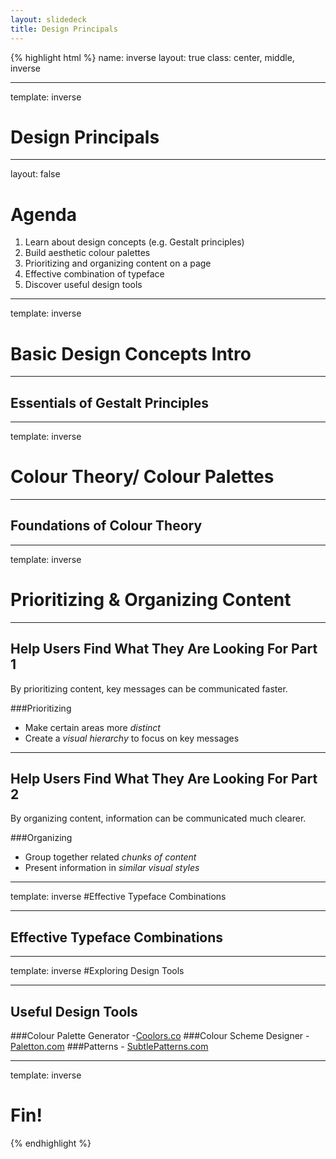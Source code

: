 ```yaml
---
layout: slidedeck
title: Design Principals
---
```


{% highlight html %}
name: inverse
layout: true
class: center, middle, inverse

---
template: inverse
# Design Principals

---
layout: false

# Agenda

1. Learn about design concepts (e.g. Gestalt principles)
2. Build aesthetic colour palettes
3. Prioritizing and organizing content on a page
4. Effective combination of typeface
5. Discover useful design tools
---
template: inverse

# Basic Design Concepts Intro

---
## Essentials of Gestalt Principles


---
template: inverse

# Colour Theory/ Colour Palettes

---
## Foundations of Colour Theory

---
template: inverse

# Prioritizing & Organizing Content

---
## Help Users Find What They Are Looking For Part 1
By prioritizing content, key messages can be communicated faster.

###Prioritizing
- Make certain areas more *distinct*
- Create a *visual hierarchy* to focus on key messages

---
## Help Users Find What They Are Looking For Part 2
By organizing content, information can be communicated much clearer.

###Organizing
- Group together related *chunks of content*
- Present information in *similar visual styles*

---
template: inverse
#Effective Typeface Combinations

---
## Effective Typeface Combinations


---
template: inverse
#Exploring Design Tools

---
## Useful Design Tools
###Colour Palette Generator -[Coolors.co](http://coolors.co/)
###Colour Scheme Designer - [Paletton.com](http://paletton.com/)
###Patterns - [SubtlePatterns.com](http://www.subtlepatterns.com)
 

---
template: inverse

# Fin!

{% endhighlight %}
